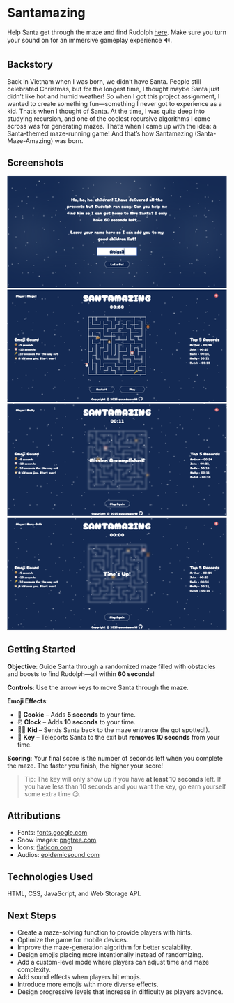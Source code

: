 # Santamazing

Help Santa get through the maze and find Rudolph [here](https://quandaworld.github.io/santamazing/). Make sure you turn your sound on for an immersive gameplay experience 🔊.

## Backstory

Back in Vietnam when I was born, we didn’t have Santa. People still celebrated Christmas, but for the longest time, I thought maybe Santa just didn’t like hot and humid weather! So when I got this project assignment, I wanted to create something fun—something I never got to experience as a kid. That’s when I thought of Santa. At the time, I was quite deep into studying recursion, and one of the coolest recursive algorithms I came across was for generating mazes. That’s when I came up with the idea: a Santa-themed maze-running game! And that’s how Santamazing (Santa-Maze-Amazing) was born.

## Screenshots

![Start Screen](assets/images/startscreen.png)
![Game Screen](assets/images/gamescreen.png)
![Victory Screen](assets/images/victory.png)
![Game Over Screen](assets/images/gameover.png)

## Getting Started

 __Objective__: Guide Santa through a randomized maze filled with obstacles and boosts to find Rudolph—all within __60 seconds__!

 __Controls__: Use the arrow keys to move Santa through the maze.

 __Emoji Effects__:
* 🍪 __Cookie__ – Adds __5 seconds__ to your time.
* ⏰ __Clock__ – Adds __10 seconds__ to your time.
* 👧🏻 __Kid__ – Sends Santa back to the maze entrance (he got spotted!).
* 🔑 __Key__ – Teleports Santa to the exit but __removes 10 seconds__ from your time.

__Scoring__: Your final score is the number of seconds left when you complete the maze. The faster you finish, the higher your score!

> Tip: The key will only show up if you have __at least 10 seconds__ left. If you have less than 10 seconds and you want the key, go earn yourself some extra time 😉.

## Attributions
* Fonts: [fonts.google.com](https://fonts.google.com/)
* Snow images: [pngtree.com](https://pngtree.com/)
* Icons: [flaticon.com](https://www.flaticon.com/)
* Audios: [epidemicsound.com](https://www.epidemicsound.com/)

## Technologies Used

HTML, CSS, JavaScript, and Web Storage API.

## Next Steps

* Create a maze-solving function to provide players with hints.
* Optimize the game for mobile devices.
* Improve the maze-generation algorithm for better scalability.
* Design emojis placing more intentionally instead of randomizing.
* Add a custom-level mode where players can adjust time and maze complexity.
* Add sound effects when players hit emojis.
* Introduce more emojis with more diverse effects.
* Design progressive levels that increase in difficulty as players advance.